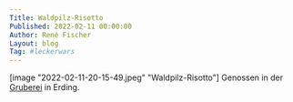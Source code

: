 ```yaml
---
Title: Waldpilz-Risotto
Published: 2022-02-11 00:00:00
Author: René Fischer
Layout: blog
Tag: #leckerwars
---
```


[image "2022-02-11-20-15-49.jpeg" "Waldpilz-Risotto"]
Genossen in der [Gruberei](https://gewandhaus.bayern/gruberei) in Erding.
